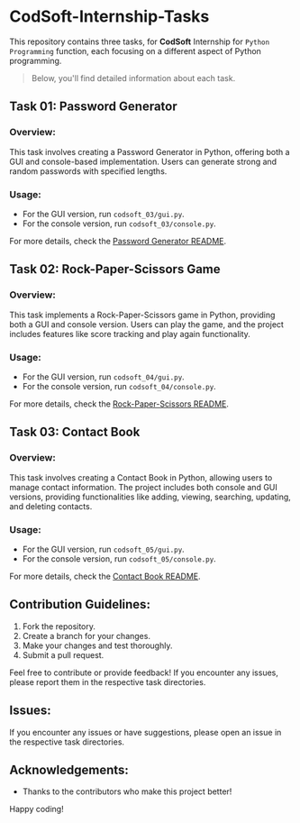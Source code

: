 # CodSoft-Internship-Tasks
This repository contains three tasks, for **CodSoft** Internship for `Python Programming` function, each focusing on a different aspect of Python programming.
> Below, you'll find detailed information about each task.

## Task 01: Password Generator

### Overview:
This task involves creating a Password Generator in Python, offering both a GUI and console-based implementation. Users can generate strong and random passwords with specified lengths.

### Usage:
- For the GUI version, run `codsoft_03/gui.py`.
- For the console version, run `codsoft_03/console.py`.

For more details, check the [Password Generator README](codsoft_03/README.md).

## Task 02: Rock-Paper-Scissors Game

### Overview:
This task implements a Rock-Paper-Scissors game in Python, providing both a GUI and console version. Users can play the game, and the project includes features like score tracking and play again functionality.

### Usage:
- For the GUI version, run `codsoft_04/gui.py`.
- For the console version, run `codsoft_04/console.py`.

For more details, check the [Rock-Paper-Scissors README](codsoft_04/README.md).

## Task 03: Contact Book

### Overview:
This task involves creating a Contact Book in Python, allowing users to manage contact information. The project includes both console and GUI versions, providing functionalities like adding, viewing, searching, updating, and deleting contacts.

### Usage:
- For the GUI version, run `codsoft_05/gui.py`.
- For the console version, run `codsoft_05/console.py`.

For more details, check the [Contact Book README](codsoft_05/README.md).

## Contribution Guidelines:

1. Fork the repository.
2. Create a branch for your changes.
3. Make your changes and test thoroughly.
4. Submit a pull request.

Feel free to contribute or provide feedback! If you encounter any issues, please report them in the respective task directories.

## Issues:
If you encounter any issues or have suggestions, please open an issue in the respective task directories.

## Acknowledgements:
- Thanks to the contributors who make this project better!

Happy coding!
